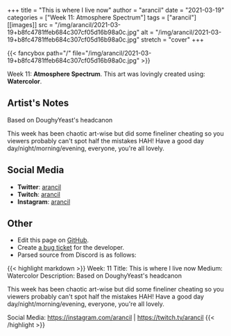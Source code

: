 +++
title =       "This is where I live now"
author =      "arancil"
date =        "2021-03-19"
categories =  ["Week 11: Atmosphere Spectrum"]
tags =        ["arancil"]
[[images]]
                      src = "/img/arancil/2021-03-19+b8fc4781ffeb684c307cf05d16b98a0c.jpg"
                      alt = "/img/arancil/2021-03-19+b8fc4781ffeb684c307cf05d16b98a0c.jpg"
                      stretch = "cover"
+++


{{< fancybox path="/" file="/img/arancil/2021-03-19+b8fc4781ffeb684c307cf05d16b98a0c.jpg" >}}


Week 11: **Atmosphere Spectrum**. This art was lovingly created using: **Watercolor**.

## Artist's Notes

Based on DoughyYeast's headcanon

This week has been chaotic art-wise but did some fineliner cheating so you viewers probably can't spot half the mistakes HAH! 
Have a good day day/night/morning/evening, everyone, you're all lovely.

## Social Media

- **Twitter**: [arancil]()
- **Twitch**: [arancil]()
- **Instagram**: [arancil]()


## Other

- Edit this page on [GitHub](https://github.com/teaminkling/web-refresh/edit/main/blog/content/blog/arancil-week-11-fb4d.md).
- Create [a bug ticket](https://github.com/teaminkling/web-refresh/issues/new?assignees=&labels=bug&template=problem-report.md&title=) for the developer.
- Parsed source from Discord is as follows:

{{< highlight markdown >}}
Week: 11
Title: This is where I live now
Medium: Watercolor
Description: Based on DoughyYeast's headcanon

This week has been chaotic art-wise but did some fineliner cheating so you viewers probably can't spot half the mistakes HAH! 
Have a good day day/night/morning/evening, everyone, you're all lovely.

Social Media: https://instagram.com/arancil | https://twitch.tv/arancil
{{< /highlight >}}